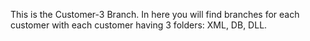 This is the Customer-3 Branch. In here you will find branches for each customer with each customer having 3 folders: XML, DB, DLL.
